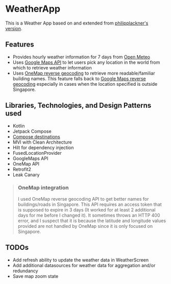 # WeatherApp
This is a Weather App based on and extended from [philipplackner's version](https://github.com/philipplackner/WeatherApp).

## Features
- Provides hourly weather information for 7 days from [Open Meteo](https://open-meteo.com/en)
- Uses [Google Maps API](https://developers.google.com/maps) to let users pick any location in the world from which to retrieve weather information
- Uses [OneMap reverse geocoding](https://www.onemap.gov.sg/docs/#onemap-rest-apis) to retrieve more readable/familiar building names. This feature falls back to [Google Maps reverse geocoding](https://developers.google.com/maps/documentation/geocoding/requests-reverse-geocoding) especially in cases when the location specified is outside Singapore.

## Libraries, Technologies, and Design Patterns used
- Kotlin
- Jetpack Compose
- [Compose destinations](https://github.com/raamcosta/compose-destinations)
- MVI with Clean Architecture
- Hilt for dependency injection
- FusedLocationProvider
- GoogleMaps API
- OneMap API
- Retrofit2
- Leak Canary

> ### OneMap integration
> I used OneMap reverse geocoding API to get better names for buildings/roads in Singapore.
> This API requires an access token that is supposed to expire in 3 days (It worked for at least 2 additional days for me before I changed it).
> It sometimes throws an HTTP 400 error, and I suspect that it is because the latitude and longitude values provided are not handled by OneMap since it is only focused on Singapore.

## TODOs
- Add refresh ability to update the weather data in WeatherScreen
- Add additional datasources for weather data for aggregation and/or redundancy
- Save map zoom state
